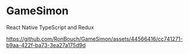 # GameSimon
React Native TypeScript and Redux




https://github.com/RonBouch/GameSimon/assets/44566416/cc741271-b9aa-422f-ba73-3ea27a175d9d

